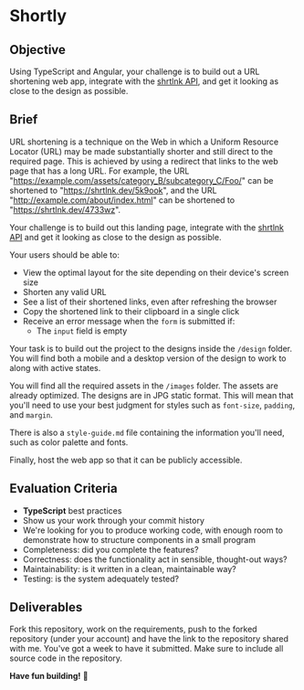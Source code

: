 # Shortly

## Objective

Using TypeScript and Angular, your challenge is to build out a URL shortening web app, integrate with the [shrtlnk API](https://www.shrtlnk.dev/developer), and get it looking as close to the design as possible.

## Brief

URL shortening is a technique on the Web in which a Uniform Resource Locator (URL) may be made substantially shorter and still direct to the required page. This is achieved by using a redirect that links to the web page that has a long URL. For example, the URL "https://example.com/assets/category_B/subcategory_C/Foo/" can be shortened to "https://shrtlnk.dev/5k9ook", and the URL "http://example.com/about/index.html" can be shortened to "https://shrtlnk.dev/4733wz".

Your challenge is to build out this landing page, integrate with the [shrtlnk API](https://www.shrtlnk.dev/developer) and get it looking as close to the design as possible.

Your users should be able to:

-   View the optimal layout for the site depending on their device's screen size
-   Shorten any valid URL
-   See a list of their shortened links, even after refreshing the browser
-   Copy the shortened link to their clipboard in a single click
-   Receive an error message when the `form` is submitted if:
    -   The `input` field is empty

Your task is to build out the project to the designs inside the `/design` folder. You will find both a mobile and a desktop version of the design to work to along with active states.

You will find all the required assets in the `/images` folder. The assets are already optimized. The designs are in JPG static format. This will mean that you'll need to use your best judgment for styles such as `font-size`, `padding`, and `margin`.

There is also a `style-guide.md` file containing the information you'll need, such as color palette and fonts.

Finally, host the web app so that it can be publicly accessible.

## Evaluation Criteria

-   **TypeScript** best practices
-   Show us your work through your commit history
-   We're looking for you to produce working code, with enough room to demonstrate how to structure components in a small program
-   Completeness: did you complete the features?
-   Correctness: does the functionality act in sensible, thought-out ways?
-   Maintainability: is it written in a clean, maintainable way?
-   Testing: is the system adequately tested?

## Deliverables

Fork this repository, work on the requirements, push to the forked repository (under your account) and have the link to the repository shared with me. You've got a week to have it submitted.
Make sure to include all source code in the repository.

**Have fun building!** 🚀
